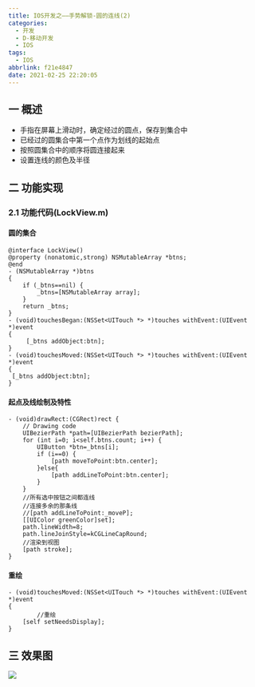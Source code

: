 ```yaml
---
title: IOS开发之——手势解锁-圆的连线(2)
categories:
  - 开发
  - D-移动开发
  - IOS
tags:
  - IOS
abbrlink: f21e4847
date: 2021-02-25 22:20:05
---
```

## 一 概述

* 手指在屏幕上滑动时，确定经过的圆点，保存到集合中
* 已经过的圆集合中第一个点作为划线的起始点
* 按照圆集合中的顺序将圆连接起来
* 设置连线的颜色及半径

<!--more-->

## 二 功能实现

### 2.1 功能代码(LockView.m)

#### 圆的集合

```
@interface LockView()
@property (nonatomic,strong) NSMutableArray *btns;
@end
- (NSMutableArray *)btns
{
    if (_btns==nil) {
        _btns=[NSMutableArray array];
    }
    return _btns;
}
- (void)touchesBegan:(NSSet<UITouch *> *)touches withEvent:(UIEvent *)event
{
     [_btns addObject:btn];
}
- (void)touchesMoved:(NSSet<UITouch *> *)touches withEvent:(UIEvent *)event
{
 [_btns addObject:btn];
}
```

#### 起点及线绘制及特性

```
- (void)drawRect:(CGRect)rect {
    // Drawing code
    UIBezierPath *path=[UIBezierPath bezierPath];
    for (int i=0; i<self.btns.count; i++) {
        UIButton *btn=_btns[i];
        if (i==0) {
            [path moveToPoint:btn.center];
        }else{
            [path addLineToPoint:btn.center];
        }  
    }
    //所有选中按钮之间都连线
    //连接多余的那条线
    //[path addLineToPoint:_moveP];
    [[UIColor greenColor]set];
    path.lineWidth=8;
    path.lineJoinStyle=kCGLineCapRound;
    //渲染到视图
    [path stroke];
}
```

#### 重绘

```
- (void)touchesMoved:(NSSet<UITouch *> *)touches withEvent:(UIEvent *)event
{
		//重绘
    [self setNeedsDisplay];
}
```

## 三 效果图

![][1]


[1]:https://cdn.jsdelivr.net/gh/pgzxc/cdn@master/blog-ios/ios-unlock-touch-yuan-line.gif